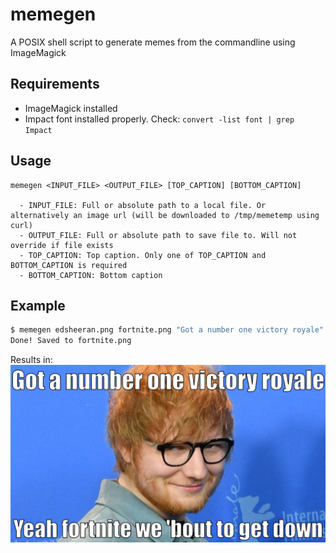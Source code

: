 # memegen

A POSIX shell script to generate memes from the commandline using ImageMagick

## Requirements

- ImageMagick installed
- Impact font installed properly. Check: `convert -list font | grep Impact`

## Usage

```
memegen <INPUT_FILE> <OUTPUT_FILE> [TOP_CAPTION] [BOTTOM_CAPTION]

  - INPUT_FILE: Full or absolute path to a local file. Or alternatively an image url (will be downloaded to /tmp/memetemp using curl)
  - OUTPUT_FILE: Full or absolute path to save file to. Will not override if file exists
  - TOP_CAPTION: Top caption. Only one of TOP_CAPTION and BOTTOM_CAPTION is required
  - BOTTOM_CAPTION: Bottom caption
```

## Example

```sh
$ memegen edsheeran.png fortnite.png "Got a number one victory royale" "Yeah fortnite we 'bout to get down"
Done! Saved to fortnite.png
```

Results in:
![Example Image](example.png)
